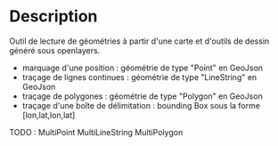 
# Description
 Outil de lecture de géométries à partir d'une carte et d'outils de dessin généré sous openlayers.

- marquage d'une position : géométrie de type "Point" en GeoJson
- traçage de lignes continues : géométrie de type "LineString" en GeoJson
- traçage de polygones : géométrie de type "Polygon" en GeoJson
- traçage d'une boîte de délimitation : bounding Box sous la forme [lon,lat,lon,lat]


TODO : 
MultiPoint
MultiLineString
MultiPolygon